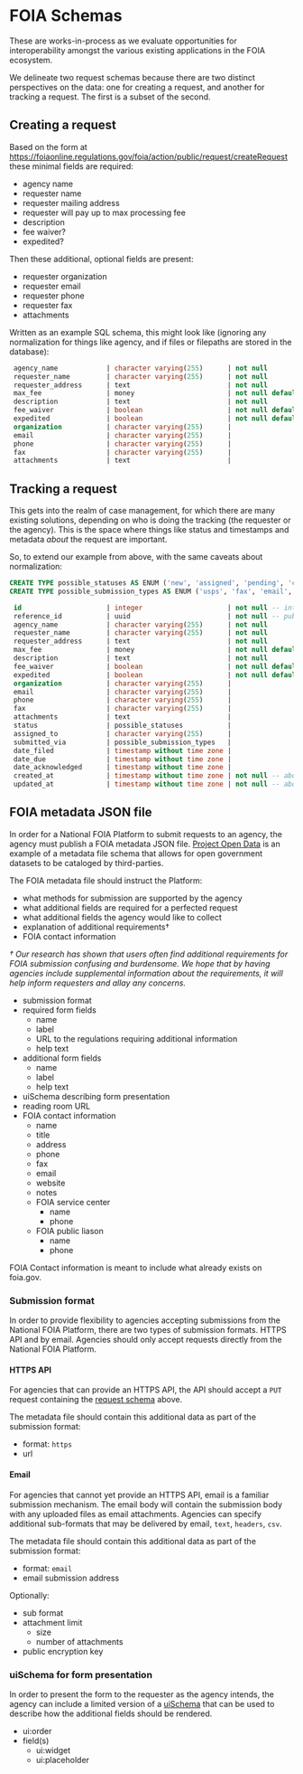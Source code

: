 # FOIA Schemas

These are works-in-process as we evaluate opportunities for interoperability amongst the various
existing applications in the FOIA ecosystem.

We delineate two request schemas because there are two distinct perspectives on the data: one for creating a request, and another for tracking a request. The first is a subset of the second.

## Creating a request

Based on the form at
https://foiaonline.regulations.gov/foia/action/public/request/createRequest these minimal fields are required:

* agency name
* requester name
* requester mailing address
* requester will pay up to max processing fee
* description
* fee waiver?
* expedited?

Then these additional, optional fields are present:

* requester organization
* requester email
* requester phone
* requester fax
* attachments

Written as an example SQL schema, this might look like (ignoring any normalization for things like agency, and if files or filepaths are stored in the database):

```sql
 agency_name            | character varying(255)      | not null
 requester_name         | character varying(255)      | not null
 requester_address      | text                        | not null
 max_fee                | money                       | not null default 0.00
 description            | text                        | not null
 fee_waiver             | boolean                     | not null default false
 expedited              | boolean                     | not null default false
 organization           | character varying(255)      |
 email                  | character varying(255)      |
 phone                  | character varying(255)      |
 fax                    | character varying(255)      |
 attachments            | text                        |
```

## Tracking a request

This gets into the realm of case management, for which there are many existing solutions, depending on who is doing the tracking (the requester or the agency). This is the space where things like status and timestamps and metadata *about* the request are important.

So, to extend our example from above, with the same caveats about normalization:

```sql
CREATE TYPE possible_statuses AS ENUM ('new', 'assigned', 'pending', 'closed');
CREATE TYPE possible_submission_types AS ENUM ('usps', 'fax', 'email', 'online_form');

 id                     | integer                     | not null -- internal private id
 reference_id           | uuid                        | not null -- public id
 agency_name            | character varying(255)      | not null
 requester_name         | character varying(255)      | not null
 requester_address      | text                        | not null
 max_fee                | money                       | not null default 0.00
 description            | text                        | not null
 fee_waiver             | boolean                     | not null default false
 expedited              | boolean                     | not null default false
 organization           | character varying(255)      |
 email                  | character varying(255)      |
 phone                  | character varying(255)      |
 fax                    | character varying(255)      |
 attachments            | text                        |
 status                 | possible_statuses           |
 assigned_to            | character varying(255)      |
 submitted_via          | possible_submission_types   |
 date_filed             | timestamp without time zone |
 date_due               | timestamp without time zone |
 date_acknowledged      | timestamp without time zone |
 created_at             | timestamp without time zone | not null -- about the record, not the request
 updated_at             | timestamp without time zone | not null -- about the record, not the request
```


## FOIA metadata JSON file

In order for a National FOIA Platform to submit requests to an agency, the
agency must publish a FOIA metadata JSON file. [Project Open
Data](https://project-open-data.cio.gov/v1.1/schema/) is an example of
a metadata file schema that allows for open government datasets to be
cataloged by third-parties.

The FOIA metadata file should instruct the Platform:
- what methods for submission are supported by the agency
- what additional fields are required for a perfected request
- what additional fields the agency would like to collect
- explanation of additional requirements†
- FOIA contact information

_† Our research has shown that users often find additional requirements for FOIA
submission confusing and burdensome. We hope that by having agencies include
supplemental information about the requirements, it will help inform requesters
and allay any concerns._

* submission format
* required form fields
  * name
  * label
  * URL to the regulations requiring additional information
  * help text
* additional form fields
  * name
  * label
  * help text
* uiSchema describing form presentation
* reading room URL
* FOIA contact information
  * name
  * title
  * address
  * phone
  * fax
  * email
  * website
  * notes
  * FOIA service center
    * name
    * phone
  * FOIA public liason
    * name
    * phone

FOIA Contact information is meant to include what already exists on foia.gov.


### Submission format

In order to provide flexibility to agencies accepting submissions from the
National FOIA Platform, there are two types of submission formats. HTTPS API and
by email. Agencies should only accept requests directly from the National FOIA
Platform.


#### HTTPS API

For agencies that can provide an HTTPS API, the API should accept a `PUT` request
containing the [request schema](#creating-a-request) above.

The metadata file should contain this additional data as part of the submission
format:

* format: `https`
* url


#### Email

For agencies that cannot yet provide an HTTPS API, email is a familiar
submission mechanism. The email body will contain the submission body with any
uploaded files as email attachments. Agencies can specify additional sub-formats
that may be delivered by email, `text`, `headers`, `csv`.

The metadata file should contain this additional data as part of the submission
format:

* format: `email`
* email submission address

Optionally:

* sub format
* attachment limit
  * size
  * number of attachments
* public encryption key


### uiSchema for form presentation

In order to present the form to the requester as the agency intends, the agency
can include a limited version of
a [uiSchema](https://github.com/mozilla-services/react-jsonschema-form#the-uischema-object)
that can be used to describe how the additional fields should be rendered.

* ui:order
* field(s)
  * ui:widget
  * ui:placeholder
